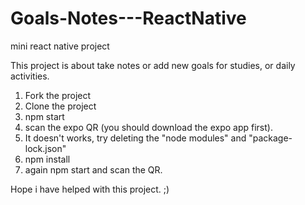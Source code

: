 # Goals-Notes---ReactNative
mini react native project

This project is about take notes or add new goals for studies, or daily activities.

1) Fork the project
2) Clone the project
3) npm start 
4) scan the expo QR (you should download the expo app first).
5) It doesn't works, try deleting the "node modules" and "package-lock.json"
6) npm install
7) again npm start and scan the QR. 

Hope i have helped with this project. ;)
